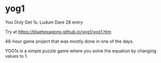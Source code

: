 # yog1
You Only Get 1s: Ludum Dare 28 entry

Try at https://bluehexagons.github.io/yog1/yog1.htm

48-hour game project that was mostly done in one of the days.

YOG1s is a simple puzzle game where you solve the equation by changing values to 1.
